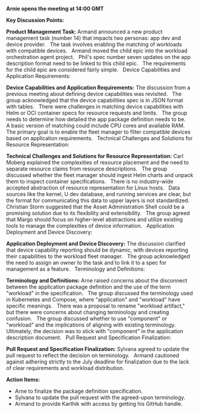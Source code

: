 **Arnie opens the meeting at 14:00 GMT**

**Key Discussion Points:**

**Product Management Task:**
Armand announced a new product management task (number 14) that impacts two personas: app dev and device provider.    
The task involves enabling the matching of workloads with compatible devices.    
Armand moved the child epic into the workload orchestration agent project.    
Phil's spec number seven updates on the app description format need to be linked to this child epic.    
The requirements for the child epic are considered fairly simple.    
Device Capabilities and Application Requirements:

**Device Capabilities and Application Requirements:**
The discussion from a previous meeting about defining device capabilities was revisited.    
The group acknowledged that the device capabilities spec is in JSON format with tables.    
There were challenges in matching device capabilities with Helm or OCI container specs for resource requests and limits.    
The group needs to determine how detailed the app package definition needs to be.    
A basic version of matching could include CPU cores and available RAM.    
The primary goal is to enable the fleet manager to filter compatible devices based on application requirements.    
Technical Challenges and Solutions for Resource Representation:

**Technical Challenges and Solutions for Resource Representation:**
Carl Moberg explained the complexities of resource placement and the need to separate resource claims from resource descriptions.    
The group discussed whether the fleet manager should ingest Helm charts and unpack them to inspect container specifications.    
There is no industry-wide accepted abstraction of resource representation for Linux hosts.    
Data sources like the kernel, U dev database, and running services are clear, but the format for communicating this data to upper layers is not standardized.    
Christian Storm suggested that the Asset Administration Shell could be a promising solution due to its flexibility and extensibility.    
The group agreed that Margo should focus on higher-level abstractions and utilize existing tools to manage the complexities of device information.    
Application Deployment and Device Discovery:

**Application Deployment and Device Discovery:**
The discussion clarified that device capability reporting should be dynamic, with devices reporting their capabilities to the workload fleet manager.    
The group acknowledged the need to assign an owner to the task and to link it to a spec for management as a feature.    
Terminology and Definitions:

**Terminology and Definitions:**
Arne raised concerns about the disconnect between the application package definition and the use of the term "workload" in the specification.    
The group discussed the terminology used in Kubernetes and Compose, where "application" and "workload" have specific meanings.    
There was a proposal to rename "workload artifact," but there were concerns about changing terminology and creating confusion.    
The group discussed whether to use "component" or "workload" and the implications of aligning with existing terminology.    
Ultimately, the decision was to stick with "component" in the application description document.    
Pull Request and Specification Finalization:

**Pull Request and Specification Finalization:**
Sylvana agreed to update the pull request to reflect the decision on terminology.    
Armand cautioned against adhering strictly to the July deadline for finalization due to the lack of clear requirements and workload distribution.    

**Action Items:**
- Arne to finalize the package definition specification.    
- Sylvana to update the pull request with the agreed-upon terminology.    
- Armand to provide Karthik with access by getting his GitHub handle.    
